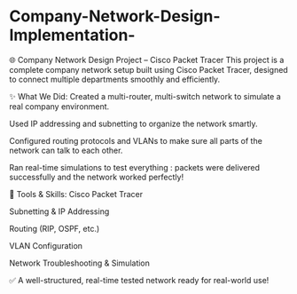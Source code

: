 # Company-Network-Design-Implementation-
🌐 Company Network Design Project – Cisco Packet Tracer
This project is a complete company network setup built using Cisco Packet Tracer, designed to connect multiple departments smoothly and efficiently.

✨ What We Did:
Created a multi-router, multi-switch network to simulate a real company environment.

Used IP addressing and subnetting to organize the network smartly.

Configured routing protocols and VLANs to make sure all parts of the network can talk to each other.

Ran real-time simulations to test everything : packets were delivered successfully and the network worked perfectly!

🔧 Tools & Skills:
Cisco Packet Tracer

Subnetting & IP Addressing

Routing (RIP, OSPF, etc.)

VLAN Configuration

Network Troubleshooting & Simulation

✅ A well-structured, real-time tested network ready for real-world use!
